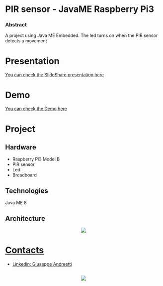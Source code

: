 # PIR sensor - JavaME Raspberry Pi3

### Abstract
A project using Java ME Embedded. 
The led turns on when the PIR sensor detects a movement

# Presentation
[You can check the SlideShare presentation here](https://www.slideshare.net/GiuseppeAndreetti/java-me-embedded-97215811)

# Demo
[You can check the Demo here](https://www.youtube.com/watch?v=n07cy0U435c)

# Project 

## Hardware

+ Raspberry Pi3 Model B
+ PIR sensor
+ Led
+ Breadboard

## Technologies 

Java ME 8

## Architecture
<p align=center><a href="url"><img src="https://preview.ibb.co/if0o58/DSA.png" ></p>

# Contacts
+ Linkedin: [Giuseppe Andreetti](https://www.linkedin.com/in/giuseppe-andreetti/)  
##
<p align=center><a href="url"><img src="https://preview.ibb.co/ebyZCo/logo_rosso_sapienza.png" ></p>


